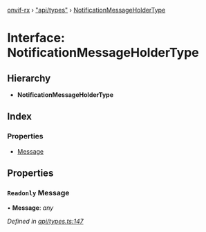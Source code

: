 [onvif-rx](../README.md) › ["api/types"](../modules/_api_types_.md) › [NotificationMessageHolderType](_api_types_.notificationmessageholdertype.md)

# Interface: NotificationMessageHolderType

## Hierarchy

* **NotificationMessageHolderType**

## Index

### Properties

* [Message](_api_types_.notificationmessageholdertype.md#readonly-message)

## Properties

### `Readonly` Message

• **Message**: *any*

*Defined in [api/types.ts:147](https://github.com/patrickmichalina/onvif-rx/blob/3e9b152/src/api/types.ts#L147)*

